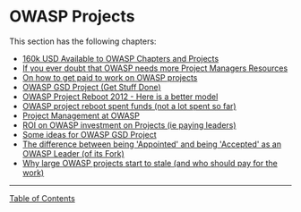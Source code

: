 # OWASP Projects

This section has the following chapters:

* [160k USD Available to OWASP Chapters and Projects](/manuscript/2.OWASP_Projects/160k_USD_Available_to_OWASP_Chapters_and_Projects.md)
* [If you ever doubt that OWASP needs more Project Managers Resources](/manuscript/2.OWASP_Projects/If_you_ever_doubt_that_OWASP_needs_more_Project_Managers_Resources.md)
* [On how to get paid to work on OWASP projects](/manuscript/2.OWASP_Projects/On_how_to_get_paid_to_work_on_OWASP_projects.md)
* [OWASP GSD Project (Get Stuff Done)](/manuscript/2.OWASP_Projects/OWASP_GSD_Project_(Get_Stuff_Done).md)
* [OWASP Project Reboot 2012 - Here is a better model](/manuscript/2.OWASP_Projects/OWASP_Project_Reboot_2012_-_Here_is_a_better_model.md)
* [OWASP project reboot spent funds (not a lot spent so far)](/manuscript/2.OWASP_Projects/OWASP_project_reboot_spent_funds_(not_a_lot_spent_so_far).md)
* [Project Management at OWASP](/manuscript/2.OWASP_Projects/Project_Management_at_OWASP.md)
* [ROI on OWASP investment on Projects (ie paying leaders)](/manuscript/2.OWASP_Projects/ROI_on_OWASP_investment_on_Projects_(ie_paying_leaders).md)
* [Some ideas for OWASP GSD Project](/manuscript/2.OWASP_Projects/Some_ideas_for_OWASP_GSD_Project.md)
* [The difference between being 'Appointed' and being 'Accepted' as an OWASP Leader (of its Fork)](/manuscript/2.OWASP_Projects/The_difference_between_being_'Appointed'_and_being_'Accepted'_as_an_OWASP_Leader_(of_its_Fork).md)
* [Why large OWASP projects start to stale (and who should pay for the work)](/manuscript/2.OWASP_Projects/Why_large_OWASP_projects_start_to_stale_(and_who_should_pay_for_the_work).md)



- - - - 
[Table of Contents](../../Table_of_Contents.md) 